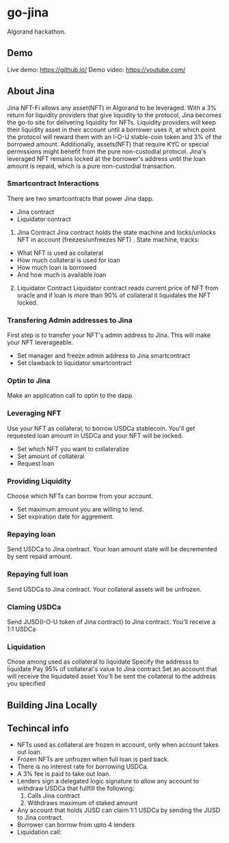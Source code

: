 # go-jina

Algorand hackathon.

## Demo
Live demo: https://github.io/
Demo video: https://youtube.com/

## About Jina

Jina NFT-Fi allows any asset(NFT) in Algorand to be leveraged.
With a 3% return for liquidity providers that give liquidity to the protocol, Jina becomes the go-to site for delivering liquidity for NFTs.
Liquidity providers will keep their liquidity asset in their account until a borrower uses it, at which point the protocol will reward them with an I-O-U stable-coin token and 3% of the borrowed amount.
Additionally, assets(NFT) that require KYC or special permissions might benefit from the pure non-custodial protocol.
Jina's leveraged NFT remains locked at the borrower's address until the loan amount is repaid, which is a pure non-custodial transaction.

### Smartcontract Interactions

There are two smartcontracts that power Jina dapp.
* Jina contract
* Liquidator contract
1. Jina Contract
Jina contract holds the state machine and locks/unlocks NFT in account (freezes/unfreezes  NFT) .
State machine, tracks:
* What NFT is used as collateral
* How much collateral is used for loan
* How much loan is borrowed
* And how much is available loan
2. Liquidator Contract
Liquidator contract reads current price of NFT from oracle and if loan is more than 90% of collateral it liquidates the NFT locked.

### Transfering Admin addresses to Jina

First step is to transfer your NFT's admin address to Jina.
This will make your NFT leverageable.
* Set manager and freeze admin address to Jina smartcontract
* Set clawback to liquidator smartcontract

### Optin to Jina

Make an application call to optin to the dapp.

### Leveraging NFT

Use your NFT as collateral, to borrow USDCa stablecoin.
You'll get requested loan amount in USDCa and your NFT will be locked.
* Set which NFT you want to collateralize
* Set amount of collateral
* Request loan

### Providing Liquidity

Choose which NFTs can borrow from your account.
* Set maximum amount you are willing to lend.
* Set expiration date for aggrement.

### Repaying loan

Send USDCa to Jina contract.
Your loan amount state will be decremented by sent repaid amount.

### Repaying full loan

Send USDCa to Jina contract.
Your collateral assets will be unfrozen.

### Claming USDCa

Send JUSD(I-O-U token of Jina contract) to Jina contract.
You'll receive a 1:1 USDCa

### Liquidation

Chose among used as collateral to liquidate
Specify the addresss to liquidate
Pay 95% of collateral's value to Jina contract
Set an account that will receive the liquidated asset
You'll be sent the collateral to the address you specified

## Building Jina Locally

## Techincal info
* NFTs used as collateral are frozen in account, only when account takes out loan.
* Frozen NFTs are unfrozen when full loan is paid back.
* There is no interest rate for borrowing USDCa.
* A 3% fee is paid to take out loan.
* Lenders sign a delegated logic signature to allow any account to withdraw USDCa that fullfill the following:
	1. Calls Jina contract
	2. Withdraws maximum of staked amount
* Any account that holds JUSD can claim 1:1 USDCa by sending the JUSD to Jina contract.
* Borrower can borrow from upto 4 lenders
* Liquidation call:
